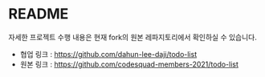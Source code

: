 # README

자세한 프로젝트 수행 내용은 현재 fork의 원본 레파지토리에서 확인하실 수 있습니다.

- 협업 링크 : https://github.com/dahun-lee-daji/todo-list
- 원본 링크 : https://github.com/codesquad-members-2021/todo-list
